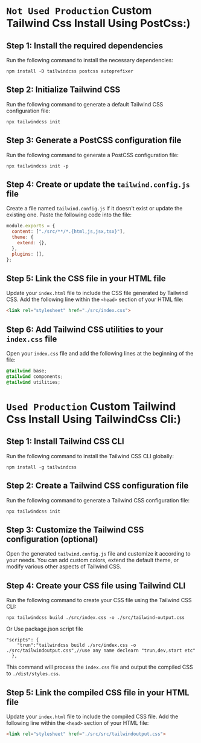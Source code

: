 # `Not Used Production`   Custom Tailwind Css Install Using PostCss:)</h1>


Step 1: Install the required dependencies
----------------------------------------
Run the following command to install the necessary dependencies:
```
npm install -D tailwindcss postcss autoprefixer
```

Step 2: Initialize Tailwind CSS
-------------------------------
Run the following command to generate a default Tailwind CSS configuration file:
```
npx tailwindcss init
```

Step 3: Generate a PostCSS configuration file
--------------------------------------------
Run the following command to generate a PostCSS configuration file:
```
npx tailwindcss init -p
```

Step 4: Create or update the `tailwind.config.js` file
----------------------------------------------------
Create a file named `tailwind.config.js` if it doesn't exist or update the existing one. Paste the following code into the file:
```javascript
module.exports = {
  content: ["./src/**/*.{html,js,jsx,tsx}"],
  theme: {
    extend: {},
  },
  plugins: [],
};
```

Step 5: Link the CSS file in your HTML file
-------------------------------------------
Update your `index.html` file to include the CSS file generated by Tailwind CSS. Add the following line within the `<head>` section of your HTML file:
```html
<link rel="stylesheet" href="./src/index.css">
```

Step 6: Add Tailwind CSS utilities to your `index.css` file
----------------------------------------------------------
Open your `index.css` file and add the following lines at the beginning of the file:
```css
@tailwind base;
@tailwind components;
@tailwind utilities;
```

# `Used Production` Custom Tailwind Css Install Using TailwindCss Cli:)</h1>

Step 1: Install Tailwind CSS CLI
-------------------------------
Run the following command to install the Tailwind CSS CLI globally:
```
npm install -g tailwindcss
```

Step 2: Create a Tailwind CSS configuration file
-----------------------------------------------
Run the following command to generate a Tailwind CSS configuration file:
```
npx tailwindcss init
```

Step 3: Customize the Tailwind CSS configuration (optional)
----------------------------------------------------------
Open the generated `tailwind.config.js` file and customize it according to your needs. You can add custom colors, extend the default theme, or modify various other aspects of Tailwind CSS.

Step 4: Create your CSS file using Tailwind CLI
----------------------------------------------
Run the following command to create your CSS file using the Tailwind CSS CLI:
```
npx tailwindcss build ./src/index.css -o ./src/tailwind-output.css
```
Or Use package.json script file

```
"scripts": {
    "trun":"tailwindcss build ./src/index.css -o ./src/tailwindoutput.css",//use any name declearn "trun,dev,start etc"
  },
```
This command will process the `index.css` file and output the compiled CSS to `./dist/styles.css`.

Step 5: Link the compiled CSS file in your HTML file
--------------------------------------------------
Update your `index.html` file to include the compiled CSS file. Add the following line within the `<head>` section of your HTML file:
```html
<link rel="stylesheet" href="./src/src/tailwindoutput.css">
```

